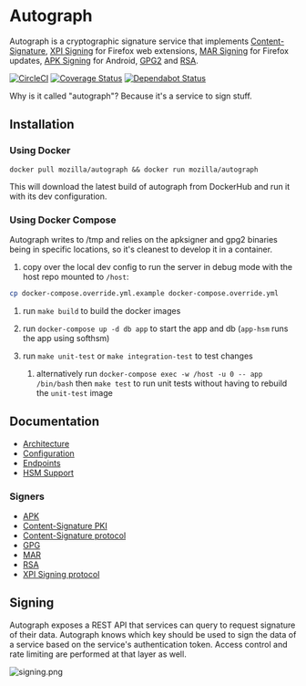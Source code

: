 # Autograph
Autograph is a cryptographic signature service that implements
[Content-Signature](signer/contentsignaturepki/README.md),
[XPI Signing](signer/xpi/README.md) for Firefox web extensions,
[MAR Signing](signer/mar/README.md) for Firefox updates,
[APK Signing](signer/apk2/README.md) for Android,
[GPG2](signer/gpg2/README.md)
and [RSA](signer/genericrsa/README.md).

[![CircleCI](https://circleci.com/gh/mozilla-services/autograph/tree/main.svg?style=svg)](https://circleci.com/gh/mozilla-services/autograph/tree/main)
[![Coverage Status](https://coveralls.io/repos/github/mozilla-services/autograph/badge.svg?branch=main)](https://coveralls.io/github/mozilla-services/autograph?branch=main)
[![Dependabot Status](https://api.dependabot.com/badges/status?host=github&repo=mozilla-services/autograph)](https://dependabot.com)

Why is it called "autograph"? Because it's a service to sign stuff.

## Installation

### Using Docker

`docker pull mozilla/autograph && docker run mozilla/autograph`

This will download the latest build of autograph from DockerHub and run it with its dev configuration.

### Using Docker Compose

Autograph writes to /tmp and relies on the apksigner and gpg2 binaries
being in specific locations, so it's cleanest to develop it in a
container.

1. copy over the local dev config to run the server in debug mode with
   the host repo mounted to `/host`:

```sh
cp docker-compose.override.yml.example docker-compose.override.yml
```

1. run `make build` to build the docker images

1. run `docker-compose up -d db app` to start the app and db (`app-hsm`
   runs the app using softhsm)

1. run `make unit-test` or `make integration-test` to test changes
   1. alternatively run `docker-compose exec -w /host -u 0 -- app
      /bin/bash` then `make test` to run unit tests without having to
      rebuild the `unit-test` image

## Documentation

* [Architecture](docs/architecture.md)
* [Configuration](docs/configuration.md)
* [Endpoints](docs/endpoints.md)
* [HSM Support](docs/hsm.md)

### Signers

* [APK](signer/apk2/README.md)
* [Content-Signature PKI](signer/contentsignaturepki/README.md)
* [Content-Signature protocol](signer/contentsignature/README.md)
* [GPG](signer/gpg2/README.md)
* [MAR](signer/mar/README.md)
* [RSA](signer/genericrsa/README.md)
* [XPI Signing protocol](signer/xpi/README.md)

## Signing

Autograph exposes a REST API that services can query to request signature of
their data. Autograph knows which key should be used to sign the data of a
service based on the service's authentication token. Access control and rate
limiting are performed at that layer as well.

![signing.png](docs/statics/Autograph%20signing.png)
